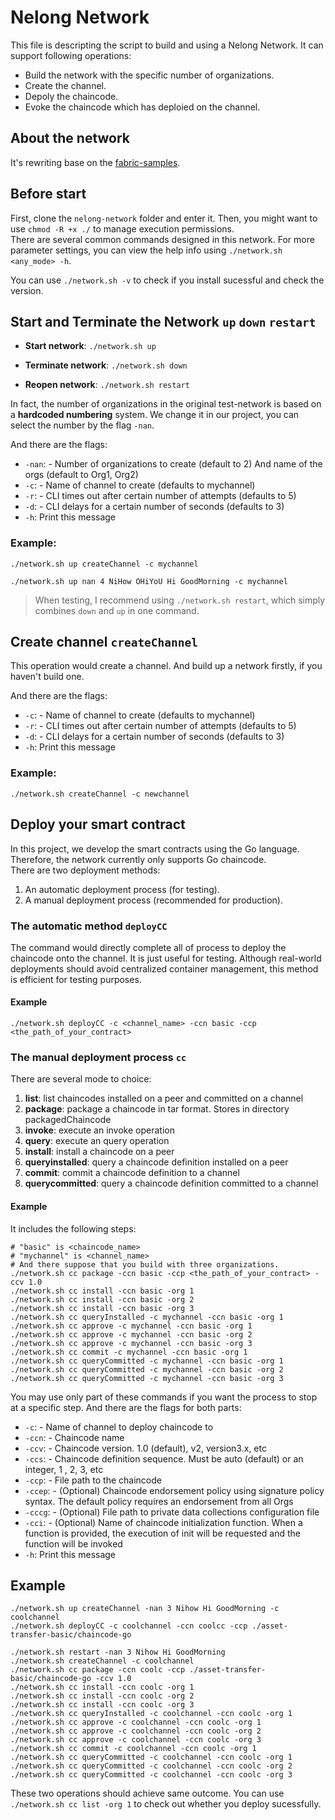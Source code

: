 # Nelong Network

This file is descripting the script to build and using a Nelong Network. It can support following operations:

- Build the network with the specific number of organizations.
- Create the channel.
- Depoly the chaincode.
- Evoke the chaincode which has deploied on the channel.

## About the network

It's rewriting base on the [fabric-samples](https://github.com/hyperledger/fabric-samples).

## Before start
First, clone the `nelong-network` folder and enter it. Then, you might want to use `chmod -R +x ./` to manage execution permissions.  
There are several common commands designed in this network. For more parameter settings, you can view the help info using `./network.sh <any_mode> -h`.

You can use `./network.sh -v` to check if you install sucessful and check the version.

## Start and Terminate the Network `up` `down` `restart`
* **Start network**: `./network.sh up`

* **Terminate network**: `./network.sh down`

* **Reopen network**: `./network.sh restart`

In fact, the number of organizations in the original test-network is based on a **hardcoded numbering** system. We change it in our project, you can select the number by the flag `-nan`.

And there are the flags:
- `-nan`: <number of organizations and name of n orgs> - Number of organizations to create (default to 2) And name of the orgs (default to Org1, Org2)
- `-c`: <channel name> - Name of channel to create (defaults to mychannel)
- `-r`: <max retry> - CLI times out after certain number of attempts (defaults to 5)
- `-d`: <delay> - CLI delays for a certain number of seconds (defaults to 3)
- `-h`: Print this message

### Example:
```bash=
./network.sh up createChannel -c mychannel
```
```bash=
./network.sh up nan 4 NiHow OHiYoU Hi GoodMorning -c mychannel
```

> When testing, I recommend using `./network.sh restart`, which simply combines `down` and `up` in one command.

## Create channel `createChannel`
This operation would create a channel. And build up a network firstly, if you haven't build one.

And there are the flags:
- `-c`: <channel name> - Name of channel to create (defaults to mychannel)
- `-r`: <max retry> - CLI times out after certain number of attempts (defaults to 5)
- `-d`: <delay> - CLI delays for a certain number of seconds (defaults to 3)
- `-h`: Print this message

### Example:
```bash=
./network.sh createChannel -c newchannel
```

## Deploy your smart contract
In this project, we develop the smart contracts using the Go language. Therefore, the network currently only supports Go chaincode.  
There are two deployment methods:  
1. An automatic deployment process (for testing).  
2. A manual deployment process (recommended for production).

### The automatic method `deployCC`
The command would directly complete all of process to deploy the chaincode onto the channel. It is just useful for testing. Although real-world deployments should avoid centralized container management, this method is efficient for testing purposes.

#### Example
```bash=
./network.sh deployCC -c <channel_name> -ccn basic -ccp <the_path_of_your_contract>
```

### The manual deployment process `cc`
There are several mode to choice:
1. **list**: list chaincodes installed on a peer and committed on a channel
2. **package**: package a chaincode in tar format. Stores in directory packagedChaincode
3. **invoke**: execute an invoke operation
4. **query**: execute an query operation
5. **install**: install a chaincode on a peer
6. **queryinstalled**: query a chaincode definition installed on a peer
7. **commit**: commit a chaincode definition to a channel
8. **querycommitted**: query a chaincode definition committed to a channel

#### Example
It includes the following steps:
```bash=
# "basic" is <chaincode_name>
# "mychannel" is <channel_name>
# And there suppose that you build with three organizations.
./network.sh cc package -ccn basic -ccp <the_path_of_your_contract> -ccv 1.0
./network.sh cc install -ccn basic -org 1
./network.sh cc install -ccn basic -org 2
./network.sh cc install -ccn basic -org 3
./network.sh cc queryInstalled -c mychannel -ccn basic -org 1
./network.sh cc approve -c mychannel -ccn basic -org 1
./network.sh cc approve -c mychannel -ccn basic -org 2
./network.sh cc approve -c mychannel -ccn basic -org 3
./network.sh cc commit -c mychannel -ccn basic -org 1
./network.sh cc queryCommitted -c mychannel -ccn basic -org 1
./network.sh cc queryCommitted -c mychannel -ccn basic -org 2
./network.sh cc queryCommitted -c mychannel -ccn basic -org 3
```
You may use only part of these commands if you want the process to stop at a specific step. And there are the flags for both parts:
- `-c`: <channel name> - Name of channel to deploy chaincode to
- `-ccn`: <name> - Chaincode name
- `-ccv`: <version>  - Chaincode version. 1.0 (default), v2, version3.x, etc
- `-ccs`: <sequence>  - Chaincode definition sequence.  Must be auto (default) or an integer, 1 , 2, 3, etc
- `-ccp`: <path>  - File path to the chaincode
- `-ccep`: <policy>  - (Optional) Chaincode endorsement policy using signature policy syntax. The default policy requires an endorsement from all Orgs
- `-cccg`: <collection-config>  - (Optional) File path to private data collections configuration file
- `-cci`: <fcn name>  - (Optional) Name of chaincode initialization function. When a function is provided, the execution of init will be requested and the function will be invoked
- `-h`: Print this message

## Example
```bash=
./network.sh up createChannel -nan 3 Nihow Hi GoodMorning -c coolchannel
./network.sh deployCC -c coolchannel -ccn coolcc -ccp ./asset-transfer-basic/chaincode-go
```
```bash=
./network.sh restart -nan 3 Nihow Hi GoodMorning
./network.sh createChannel -c coolchannel
./network.sh cc package -ccn coolc -ccp ./asset-transfer-basic/chaincode-go -ccv 1.0
./network.sh cc install -ccn coolc -org 1
./network.sh cc install -ccn coolc -org 2
./network.sh cc install -ccn coolc -org 3
./network.sh cc queryInstalled -c coolchannel -ccn coolc -org 1
./network.sh cc approve -c coolchannel -ccn coolc -org 1
./network.sh cc approve -c coolchannel -ccn coolc -org 2
./network.sh cc approve -c coolchannel -ccn coolc -org 3
./network.sh cc commit -c coolchannel -ccn coolc -org 1
./network.sh cc queryCommitted -c coolchannel -ccn coolc -org 1
./network.sh cc queryCommitted -c coolchannel -ccn coolc -org 2
./network.sh cc queryCommitted -c coolchannel -ccn coolc -org 3
```
These two operations should achieve same outcome. You can use `./network.sh cc list -org 1` to check out whether you deploy sucessfully.